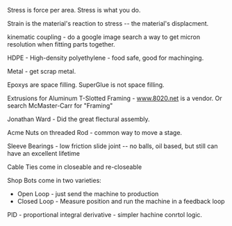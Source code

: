 Stress is force per area. Stress is what you do. 

Strain is the material's reaction to stress -- the material's displacment. 

kinematic coupling - do a google image search a way to get micron resolution when fitting parts together. 

HDPE - High-density polyethylene - food safe, good for machinging. 

Metal - get scrap metal.

Epoxys are space filling. SuperGlue is not space filling. 

Extrusions for Aluminum T-Slotted Framing - www.8020.net is a vendor. Or search McMaster-Carr for "Framing"

Jonathan Ward - Did the great flectural assembly.

Acme Nuts on threaded Rod - common way to move a stage.

Sleeve Bearings - low friction slide joint -- no balls, oil based, but still can have an excellent lifetime

Cable Ties come in closeable and re-closeable 

Shop Bots come in two varieties:
- Open Loop - just send the machine to production
- Closed Loop - Measure position and run the machine in a feedback loop

PID - proportional integral derivative - simpler hachine conrtol logic.



